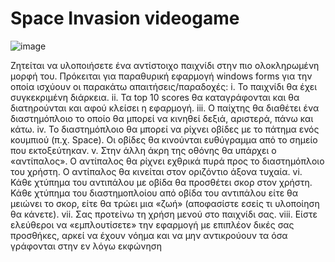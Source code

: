 # Space Invasion videogame
![image](https://user-images.githubusercontent.com/98179885/210116050-023d5548-7316-4a62-bbc8-6995688e8140.png)

Ζητείται να υλοποιήσετε ένα αντίστοιχο παιχνίδι στην πιο ολοκληρωμένη μορφή του.
Πρόκειται για παραθυρική εφαρμογή windows forms για την οποία ισχύουν οι παρακάτω
απαιτήσεις/παραδοχές:
i. Το παιχνίδι θα έχει συγκεκριμένη διάρκεια.
ii. Τα top 10 scores θα καταγράφονται και θα διατηρούνται και αφού κλείσει η εφαρμογή.
iii. Ο παίχτης θα διαθέτει ένα διαστημόπλοιο το οποίο θα μπορεί να κινηθεί δεξιά, αριστερά, πάνω
και κάτω.
iv. Το διαστημόπλοιο θα μπορεί να ρίχνει οβίδες με το πάτημα ενός κουμπιού (π.χ. Space). Οι οβίδες
θα κινούνται ευθύγραμμα από το σημείο που εκτοξεύτηκαν.
v. Στην άλλη άκρη της οθόνης θα υπάρχει ο «αντίπαλος». Ο αντίπαλος θα ρίχνει εχθρικά πυρά προς
το διαστημόπλοιο του χρήστη. Ο αντίπαλος θα κινείται στον οριζόντιο άξονα τυχαία.
vi. Κάθε χτύπημα του αντιπάλου με οβίδα θα προσθέτει σκορ στον χρήστη. Κάθε χτύπημα του
διαστημοπλοίου από οβίδα του αντιπάλου είτε θα μειώνει το σκορ, είτε θα τρώει μια «ζωή»
(αποφασίστε εσείς τι υλοποίηση θα κάνετε).
vii. Σας προτείνω τη χρήση μενού στο παιχνίδι σας.
viii. Είστε ελεύθεροι να «εμπλουτίσετε» την εφαρμογή με επιπλέον δικές σας προσθήκες, αρκεί να
έχουν νόημα και να μην αντικρούουν τα όσα γράφονται στην εν λόγω εκφώνηση
